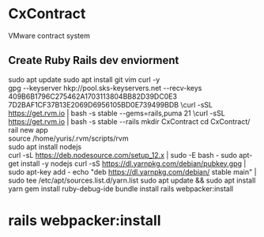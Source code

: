 # CxContract
VMware contract system

## Create Ruby Rails dev enviorment
sudo apt update
sudo apt install git vim curl -y    
gpg --keyserver hkp://pool.sks-keyservers.net --recv-keys 409B6B1796C275462A1703113804BB82D39DC0E3 7D2BAF1CF37B13E2069D6956105BD0E739499BDB
\curl -sSL https://get.rvm.io | bash -s stable --gems=rails,puma
21  \curl -sSL https://get.rvm.io | bash -s stable --rails
mkdir CxContract
cd CxContract/
rail new app   
source /home/yuris/.rvm/scripts/rvm   
sudo apt install nodejs   
curl -sL https://deb.nodesource.com/setup_12.x | sudo -E bash -
sudo apt-get install -y nodejs
curl -sS https://dl.yarnpkg.com/debian/pubkey.gpg | sudo apt-key add -
echo "deb https://dl.yarnpkg.com/debian/ stable main" | sudo tee /etc/apt/sources.list.d/yarn.list
sudo apt update && sudo apt install yarn
gem install ruby-debug-ide
bundle install
rails webpacker:install

# rails webpacker:install
